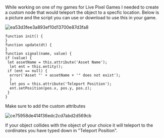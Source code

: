 While working on one of my games for Live Pixel Games I needed to create a custom node that would teleport the object to a specfic location. Below is a picture and the script you can use or download to use this in your game. 

![ea53d3fee3a893ef10d13700e87d3fa8](https://github.com/djware/Buildbox-Teleport-node/assets/85318457/2ab22445-abc6-47ec-a92c-497c11526061)


```
function init() { 
}
function update(dt) { 
} 
function signal(name, value) { 
if (value) {
 let assetName = this.attribute('Asset Name'); 
  let ent = this.entity(); 
 if (ent == null) { 
  error('Asset "' + assetName + '" does not exist'); 
  } 
  let pos = this.attribute('Teleport Position'); 
  ent.setPosition(pos.x, pos.y, pos.z); 
 } 
}
```
Make sure to add the custom attributes 

![ce75958de414f36edc2cd7abd2d569cb](https://github.com/djware/Buildbox-Teleport-node/assets/85318457/22717234-fa4a-4c37-a532-3c0240bfe21f)


If your object collides with the object of your choice it will teleport to the cordinates you have typed down in "Teleport Position". 
